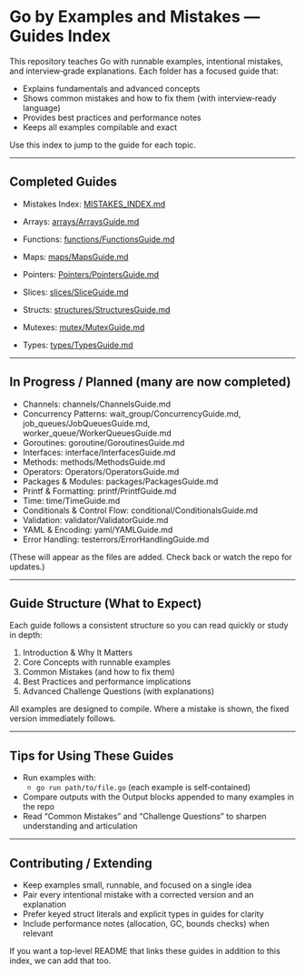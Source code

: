 # Go by Examples and Mistakes — Guides Index

This repository teaches Go with runnable examples, intentional mistakes, and interview‑grade explanations. Each folder has a focused guide that:
- Explains fundamentals and advanced concepts
- Shows common mistakes and how to fix them (with interview‑ready language)
- Provides best practices and performance notes
- Keeps all examples compilable and exact

Use this index to jump to the guide for each topic.

---

## Completed Guides

- Mistakes Index: [MISTAKES_INDEX.md](MISTAKES_INDEX.md)

- Arrays: [arrays/ArraysGuide.md](arrays/ArraysGuide.md)
- Functions: [functions/FunctionsGuide.md](functions/FunctionsGuide.md)
- Maps: [maps/MapsGuide.md](maps/MapsGuide.md)
- Pointers: [Pointers/PointersGuide.md](Pointers/PointersGuide.md)
- Slices: [slices/SliceGuide.md](slices/SliceGuide.md)
- Structs: [structures/StructuresGuide.md](structures/StructuresGuide.md)
- Mutexes: [mutex/MutexGuide.md](mutex/MutexGuide.md)
- Types: [types/TypesGuide.md](types/TypesGuide.md)

---

## In Progress / Planned (many are now completed)

- Channels: channels/ChannelsGuide.md
- Concurrency Patterns: wait_group/ConcurrencyGuide.md, job_queues/JobQueuesGuide.md, worker_queue/WorkerQueuesGuide.md
- Goroutines: goroutine/GoroutinesGuide.md
- Interfaces: interface/InterfacesGuide.md
- Methods: methods/MethodsGuide.md
- Operators: Operators/OperatorsGuide.md
- Packages & Modules: packages/PackagesGuide.md
- Printf & Formatting: printf/PrintfGuide.md
- Time: time/TimeGuide.md
- Conditionals & Control Flow: conditional/ConditionalsGuide.md
- Validation: validator/ValidatorGuide.md
- YAML & Encoding: yaml/YAMLGuide.md
- Error Handling: testerrors/ErrorHandlingGuide.md

(These will appear as the files are added. Check back or watch the repo for updates.)

---

## Guide Structure (What to Expect)

Each guide follows a consistent structure so you can read quickly or study in depth:
1. Introduction & Why It Matters
2. Core Concepts with runnable examples
3. Common Mistakes (and how to fix them)
4. Best Practices and performance implications
5. Advanced Challenge Questions (with explanations)

All examples are designed to compile. Where a mistake is shown, the fixed version immediately follows.

---

## Tips for Using These Guides

- Run examples with:
  - `go run path/to/file.go` (each example is self‑contained)
- Compare outputs with the Output blocks appended to many examples in the repo
- Read “Common Mistakes” and “Challenge Questions” to sharpen understanding and articulation

---

## Contributing / Extending

- Keep examples small, runnable, and focused on a single idea
- Pair every intentional mistake with a corrected version and an explanation
- Prefer keyed struct literals and explicit types in guides for clarity
- Include performance notes (allocation, GC, bounds checks) when relevant

If you want a top‑level README that links these guides in addition to this index, we can add that too.

